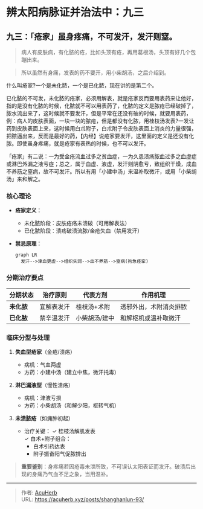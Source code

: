 # 辨太阳病脉证并治法中：九三


## 九三：「疮家」虽身疼痛，不可发汗，发汗则窒。

<!--more-->

> 病人有皮肤病，有化脓的疮，比如头顶有疮，再用葛根汤，头顶有好几个包蹦出来。

> 所以虽然有身痛，发表的药不要开，用小柴胡汤，之后介绍到。

什么叫疮家?一个是未化脓，一个是已化脓，现在讲的是第二个。

已化脓的不可发，未化脓的疮家，必须用解表，就是疮家反而要用表药来让他好，指的是没有化脓的时候，化脓就不可以用表药了，化脓的定义是脓疮已经破掉了，脓水流出来了，这时候就不要发汗，但是平常在还没有破的时候，就要用表药，例：病人的皮肤表面，一块一块的脓疮，但是都没有化脓，用桂枝汤发表?一发让药到皮肤表面上来，这时候用白朮附子，白朮附子令皮肤表面上消炎的力量很强，把脓逼出来，反而是最好的药，【内经】说疮家要发汗，这里面的定义是还没有化脓。即使虽身疼痛，就是疮家有表热的时候，也不可以发汗。

「疮家」有二说：一为受金疮流血过多之贫血症，一为久患溃疡脓血过多之血虚症或淋巴外漏之液亏症；总之，属于血虚、液虚，发汗则阴愈亏，致组织干燥，成血不养筋之窒病，故不可发汗。所以有用「小建中汤」来温补取微汗，或用「小柴胡汤」来和解之。

### 核心理论
- **疮家定义**：
  - 未化脓阶段：皮肤疮疡未溃破（可用解表法）
  - 已化脓阶段：溃疡破溃流脓/金疮失血（禁用发汗）

- **禁忌原理**：
  ```mermaid
  graph LR
    发汗-->津血更虚-->组织失润-->血不养筋-->窒病(拘急痉挛)
  ```

### 分期治疗要点
| 分期状态   | 治疗原则       | 代表方剂       | 作用机理               |
|------------|----------------|----------------|------------------------|
| **未化脓** | 宜解表发汗     | 桂枝汤+术附    | 透邪外出，术附消炎排脓 |
| **已化脓** | 禁辛温发汗     | 小柴胡汤/建中  | 和解枢机或温补取微汗  |

### 临床分型与处理
1. **失血型疮家**（金疮/溃疡）
   - 病机：气血两虚
   - 方药：小建中汤（建立中焦，微汗托毒）

2. **淋巴漏液型**（慢性溃疡）
   - 病机：津液亏损
   - 方药：小柴胡汤（和解少阳，枢转气机）

3. **未溃脓疮**（如痈肿初起）
   - 治疗关键：
     ✓ 桂枝汤解肌发表  
     ✓ 白术+附子组合：  
       - 白术引药达表  
       - 附子振奋阳气促脓排出  

> **重要鉴别**：身疼痛若因疮毒未泄所致，不可误认太阳表证而发汗。破溃后出现的身痛乃气血不足之象，当用温补。

---

> 作者: [AcuHerb](https://acuherb.xyz)  
> URL: https://acuherb.xyz/posts/shanghanlun-93/  

